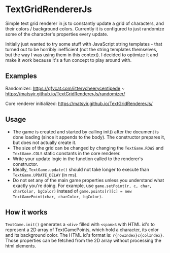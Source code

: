 # TextGridRendererJs
Simple text grid renderer in js to constantly update a grid of characters, and their colors / background colors. Currently it is configured to just randomize some of the character's properties every update.

Initially just wanted to try some stuff with JavaScript string templates - that turned out to be horribly inefficient (not the string templates themselves, but the way I was using them in this context). I decided to optimize it and make it work because it's a fun concept to play around with.

## Examples
Randomizer: https://gfycat.com/jitterycheerycentipede ~ https://matsyir.github.io/TextGridRendererJs/randomizer/

Core renderer initialized: https://matsyir.github.io/TextGridRendererJs/

## Usage
- The game is created and started by calling init() after the document is done loading (since it appends to the body). The constructor prepares it, but does not actually create it.
- The size of the grid can be changed by changing the `TextGame.ROWS` and `TextGame.COLS` static constants in the core renderer.
- Write your update logic in the function called to the renderer's constructor.
- Ideally, `TextGame.update()` should not take longer to execute than `TextGame.UPDATE_DELAY` (in ms).
- Do not set any of the main game properties unless you understand what exactly you're doing. For example, use `game.setPoint(r, c, char, charColor, bgColor)` instead of `game.points[r][c] = new TextGamePoint(char, charColor, bgColor)`.

## How it works
`TextGame.init()` generates a `<div>` filled with `<span>`s with HTML id's to represent a 2D array of TextGamePoints, which hold a character, its color and its background color. The HTML id's format is: `r{rowIndex}c{colIndex}`.
Those properties can be fetched from the 2D array without processing the html elements.
